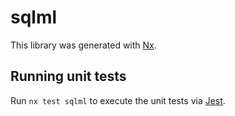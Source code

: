 # sqlml

This library was generated with [Nx](https://nx.dev).

## Running unit tests

Run `nx test sqlml` to execute the unit tests via [Jest](https://jestjs.io).
